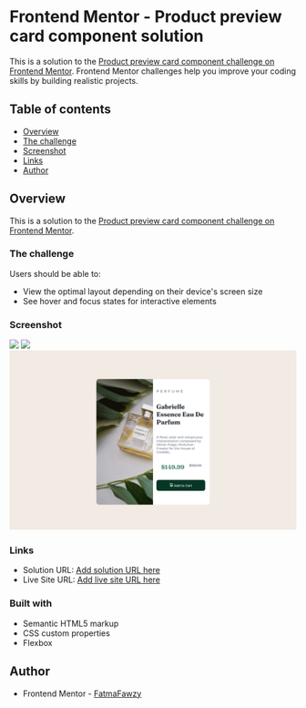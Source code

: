 # Frontend Mentor - Product preview card component solution

This is a solution to the [Product preview card component challenge on Frontend Mentor](https://www.frontendmentor.io/challenges/product-preview-card-component-GO7UmttRfa). Frontend Mentor challenges help you improve your coding skills by building realistic projects. 

## Table of contents

- [Overview](#overview)
- [The challenge](#the-challenge)
- [Screenshot](#screenshot)
- [Links](#links)
- [Author](#author)



## Overview
This is a solution to the [Product preview card component challenge on Frontend Mentor](https://www.frontendmentor.io/challenges/product-preview-card-component-GO7UmttRfa).

### The challenge

Users should be able to:

- View the optimal layout depending on their device's screen size
- See hover and focus states for interactive elements

### Screenshot

![](./screenshot/desktop-card.png.)
![](./screenshot/mobile-card.png.)
![](./screenshot/active-state.png)


### Links

- Solution URL: [Add solution URL here](https://your-solution-url.com)
- Live Site URL: [Add live site URL here](https://your-live-site-url.com)



### Built with

- Semantic HTML5 markup
- CSS custom properties
- Flexbox

## Author

- Frontend Mentor - [FatmaFawzy](https://www.frontendmentor.io/profile/FatmaFawzy)

